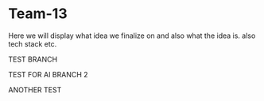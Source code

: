 # Team-13

Here we will display what idea we finalize on and also what the idea is.
also tech stack etc.

TEST BRANCH

TEST FOR AI BRANCH 2

ANOTHER TEST

